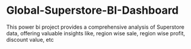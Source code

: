 # Global-Superstore-BI-Dashboard
This power bi project provides a comprehensive analysis of Superstore data, offering valuable insights like, region wise sale, region wise profit,  discount value, etc
